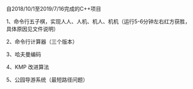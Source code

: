 
自2018/10/1至2019/7/16完成的C++项目
 
1、命令行五子棋，实现人人、人机、机人、机机（运行5-6分钟左右红方获胜，具体原因见文件说明）
 
2、命令行计算器（三个版本）

3、哈夫曼编码

4、KMP 改进算法

5、公园导游系统（最短路径问题）
